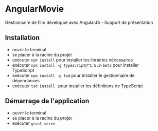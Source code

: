 AngularMovie
============

Gestionnaire de film développé avec AngularJS - Support de présentation

## Installation
* ouvrir le terminal
* se placer à la racine du projet
* exécuter <code>npm install</code> pour installer les librairies nécessaires
* exécuter <code>npm install -g typescript@^1.5.0-beta</code> pour installer TypeScript
* exécuter <code>npm install -g tsd</code> pour installer le gestionnaire de dépendances
* exécuter <code>tsd install </code> pour installer les définitions de TypeScript

## Démarrage de l'application
* ouvrir le terminal
* se placer à la racine du projet
* exécuter <code>grunt serve</code>
